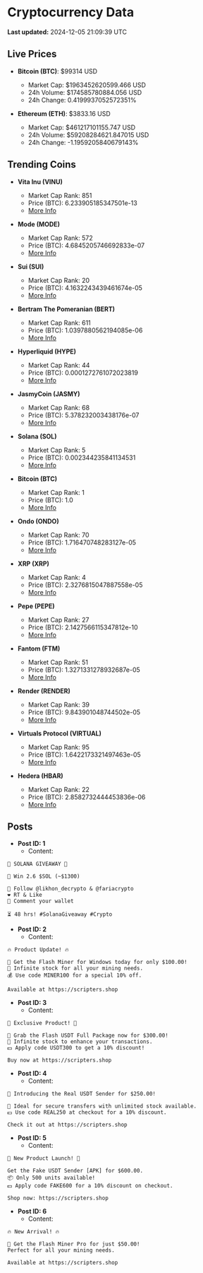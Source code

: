 # Cryptocurrency Data

**Last updated:** 2024-12-05 21:09:39 UTC

## Live Prices
- **Bitcoin (BTC)**: $99314 USD
  - Market Cap: $1963452620599.466 USD
  - 24h Volume: $174585780884.056 USD
  - 24h Change: 0.4199937052572351%

- **Ethereum (ETH)**: $3833.16 USD
  - Market Cap: $461217101155.747 USD
  - 24h Volume: $59208284621.847015 USD
  - 24h Change: -1.1959205840679143%

## Trending Coins
- **Vita Inu (VINU)**
  - Market Cap Rank: 851
  - Price (BTC): 6.233905185347501e-13
  - [More Info](https://www.coingecko.com/en/coins/vita-inu)

- **Mode (MODE)**
  - Market Cap Rank: 572
  - Price (BTC): 4.6845205746692833e-07
  - [More Info](https://www.coingecko.com/en/coins/mode)

- **Sui (SUI)**
  - Market Cap Rank: 20
  - Price (BTC): 4.1632243439461674e-05
  - [More Info](https://www.coingecko.com/en/coins/sui)

- **Bertram The Pomeranian (BERT)**
  - Market Cap Rank: 611
  - Price (BTC): 1.0397880562194085e-06
  - [More Info](https://www.coingecko.com/en/coins/bertram-the-pomeranian)

- **Hyperliquid (HYPE)**
  - Market Cap Rank: 44
  - Price (BTC): 0.0001272761072023819
  - [More Info](https://www.coingecko.com/en/coins/hyperliquid)

- **JasmyCoin (JASMY)**
  - Market Cap Rank: 68
  - Price (BTC): 5.378232003438176e-07
  - [More Info](https://www.coingecko.com/en/coins/jasmycoin)

- **Solana (SOL)**
  - Market Cap Rank: 5
  - Price (BTC): 0.002344235841134531
  - [More Info](https://www.coingecko.com/en/coins/solana)

- **Bitcoin (BTC)**
  - Market Cap Rank: 1
  - Price (BTC): 1.0
  - [More Info](https://www.coingecko.com/en/coins/bitcoin)

- **Ondo (ONDO)**
  - Market Cap Rank: 70
  - Price (BTC): 1.716470748283127e-05
  - [More Info](https://www.coingecko.com/en/coins/ondo)

- **XRP (XRP)**
  - Market Cap Rank: 4
  - Price (BTC): 2.3276815047887558e-05
  - [More Info](https://www.coingecko.com/en/coins/xrp)

- **Pepe (PEPE)**
  - Market Cap Rank: 27
  - Price (BTC): 2.1427566115347812e-10
  - [More Info](https://www.coingecko.com/en/coins/pepe)

- **Fantom (FTM)**
  - Market Cap Rank: 51
  - Price (BTC): 1.3271331278932687e-05
  - [More Info](https://www.coingecko.com/en/coins/fantom)

- **Render (RENDER)**
  - Market Cap Rank: 39
  - Price (BTC): 9.843901048744502e-05
  - [More Info](https://www.coingecko.com/en/coins/render)

- **Virtuals Protocol (VIRTUAL)**
  - Market Cap Rank: 95
  - Price (BTC): 1.6422173321497463e-05
  - [More Info](https://www.coingecko.com/en/coins/virtual-protocol)

- **Hedera (HBAR)**
  - Market Cap Rank: 22
  - Price (BTC): 2.8582732444453836e-06
  - [More Info](https://www.coingecko.com/en/coins/hedera)

## Posts
- **Post ID: 1**
  - Content:
```
🚀 SOLANA GIVEAWAY 🚀

🎁 Win 2.6 $SOL (~$1300)

🤝 Follow @likhon_decrypto & @fariacrypto
❤️ RT & Like
💬 Comment your wallet

⏳ 48 hrs! #SolanaGiveaway #Crypto
```

- **Post ID: 2**
  - Content:
```
🔥 Product Update! 🔥

🚀 Get the Flash Miner for Windows today for only $100.00!
🔋 Infinite stock for all your mining needs.
💰 Use code MINER100 for a special 10% off.

Available at https://scripters.shop
```

- **Post ID: 3**
  - Content:
```
🎁 Exclusive Product! 🎁

💸 Grab the Flash USDT Full Package now for $300.00!
🎉 Infinite stock to enhance your transactions.
💵 Apply code USDT300 to get a 10% discount!

Buy now at https://scripters.shop
```

- **Post ID: 4**
  - Content:
```
💎 Introducing the Real USDT Sender for $250.00!

💼 Ideal for secure transfers with unlimited stock available.
💵 Use code REAL250 at checkout for a 10% discount.

Check it out at https://scripters.shop
```

- **Post ID: 5**
  - Content:
```
🚀 New Product Launch! 🚀

Get the Fake USDT Sender [APK] for $600.00.
📦 Only 500 units available!
💵 Apply code FAKE600 for a 10% discount on checkout.

Shop now: https://scripters.shop
```

- **Post ID: 6**
  - Content:
```
🔥 New Arrival! 🔥

💸 Get the Flash Miner Pro for just $50.00!
Perfect for all your mining needs.

Available at https://scripters.shop
```

